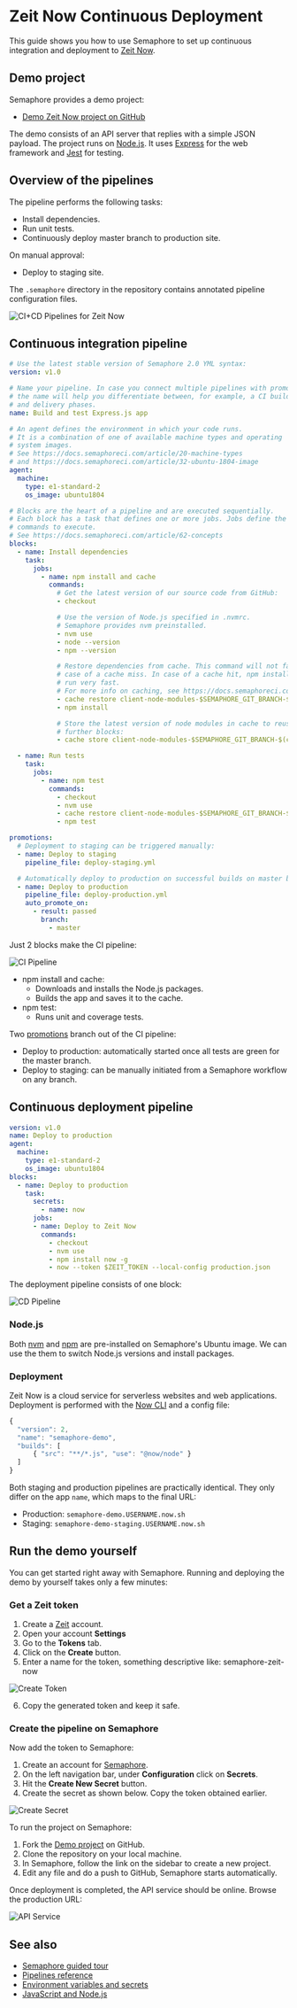 # Zeit Now Continuous Deployment

This guide shows you how to use Semaphore to set up continuous integration and
deployment to [Zeit Now](https://zeit.co).

## Demo project

Semaphore provides a demo project:

- [Demo Zeit Now project on GitHub](https://github.com/semaphoreci-demos/semaphore-demo-zeit-now)

The demo consists of an API server that replies with a simple JSON
payload. The project runs on [Node.js](https://nodejs.org). It uses
[Express](http://expressjs.com/) for the web framework and
[Jest](https://jestjs.io/) for testing.

## Overview of the pipelines

The pipeline performs the following tasks:

- Install dependencies.
- Run unit tests.
- Continuously deploy master branch to production site.

On manual approval:

- Deploy to staging site.

The `.semaphore` directory in the repository contains annotated pipeline configuration files.

![CI+CD
Pipelines for Zeit Now](https://github.com/semaphoreci-demos/semaphore-demo-zeit-now/raw/master/images/semaphore-zeit-now-ci-cd.png)


## Continuous integration pipeline

```yaml
# Use the latest stable version of Semaphore 2.0 YML syntax:
version: v1.0

# Name your pipeline. In case you connect multiple pipelines with promotions,
# the name will help you differentiate between, for example, a CI build phase
# and delivery phases.
name: Build and test Express.js app

# An agent defines the environment in which your code runs.
# It is a combination of one of available machine types and operating
# system images.
# See https://docs.semaphoreci.com/article/20-machine-types
# and https://docs.semaphoreci.com/article/32-ubuntu-1804-image
agent:
  machine:
    type: e1-standard-2
    os_image: ubuntu1804

# Blocks are the heart of a pipeline and are executed sequentially.
# Each block has a task that defines one or more jobs. Jobs define the
# commands to execute.
# See https://docs.semaphoreci.com/article/62-concepts
blocks:
  - name: Install dependencies
    task:
      jobs:
        - name: npm install and cache
          commands:
            # Get the latest version of our source code from GitHub:
            - checkout

            # Use the version of Node.js specified in .nvmrc.
            # Semaphore provides nvm preinstalled.
            - nvm use
            - node --version
            - npm --version

            # Restore dependencies from cache. This command will not fail in
            # case of a cache miss. In case of a cache hit, npm install will
            # run very fast.
            # For more info on caching, see https://docs.semaphoreci.com/article/68-caching-dependencies
            - cache restore client-node-modules-$SEMAPHORE_GIT_BRANCH-$(checksum package-lock.json),client-node-modules-$SEMAPHORE_GIT_BRANCH,client-node-modules-master
            - npm install

            # Store the latest version of node modules in cache to reuse in
            # further blocks:
            - cache store client-node-modules-$SEMAPHORE_GIT_BRANCH-$(checksum package-lock.json) node_modules

  - name: Run tests
    task:
      jobs:
        - name: npm test
          commands:
            - checkout
            - nvm use
            - cache restore client-node-modules-$SEMAPHORE_GIT_BRANCH-$(checksum package-lock.json),client-node-modules-$SEMAPHORE_GIT_BRANCH,client-node-modules-master
            - npm test

promotions:
  # Deployment to staging can be triggered manually:
  - name: Deploy to staging
    pipeline_file: deploy-staging.yml

  # Automatically deploy to production on successful builds on master branch:
  - name: Deploy to production
    pipeline_file: deploy-production.yml
    auto_promote_on:
      - result: passed
        branch:
          - master
```

Just 2 blocks make the CI pipeline:

![CI Pipeline](https://github.com/semaphoreci-demos/semaphore-demo-zeit-now/raw/master/images/semaphore-zeit-now-ci.png)

-   npm install and cache:
    -   Downloads and installs the Node.js packages.
    -   Builds the app and saves it to the cache.
-   npm test:
    -   Runs unit and coverage tests.

Two
[promotions](https://docs.semaphoreci.com/article/50-pipeline-yaml#promotions)
branch out of the CI pipeline:

-   Deploy to production: automatically started once all tests are green
    for the master branch.
-   Deploy to staging: can be manually initiated from a Semaphore workflow on any branch.

## Continuous deployment pipeline

``` yaml
version: v1.0
name: Deploy to production
agent:
  machine:
    type: e1-standard-2
    os_image: ubuntu1804
blocks:
  - name: Deploy to production
    task:
      secrets:
        - name: now
      jobs:
      - name: Deploy to Zeit Now
        commands:
          - checkout
          - nvm use
          - npm install now -g
          - now --token $ZEIT_TOKEN --local-config production.json
```

The deployment pipeline consists of one block:

![CD Pipeline](https://github.com/semaphoreci-demos/semaphore-demo-zeit-now/raw/master/images/semaphore-zeit-now-cd-production.png)

### Node.js

Both
[nvm](https://docs.semaphoreci.com/article/32-ubuntu-1804-image#javascript-via-node-js)
and [npm](https://www.npmjs.com) are pre-installed on Semaphore's Ubuntu
image. We can use the them to switch Node.js versions and install
packages.

### Deployment

Zeit Now is a cloud service for serverless websites
and web applications. Deployment is performed with the
[Now CLI](https://zeit.co/docs/v2/getting-started/installation/#now-cli)
and a config file:

``` javascript
{
  "version": 2,
  "name": "semaphore-demo",
  "builds": [
      { "src": "**/*.js", "use": "@now/node" }
  ]
}
```

Both staging and production pipelines are practically identical. They
only differ on the app `name`, which maps to the final URL:

-   Production: `semaphore-demo.USERNAME.now.sh`
-   Staging: `semaphore-demo-staging.USERNAME.now.sh`

## Run the demo yourself

You can get started right away with Semaphore. Running and deploying the
demo by yourself takes only a few minutes:

### Get a Zeit token

1.  Create a [Zeit](https://zeit.co) account.
2.  Open your account **Settings**
3.  Go to the **Tokens** tab.
4.  Click on the **Create** button.
5.  Enter a name for the token, something descriptive like:
    semaphore-zeit-now

![Create Token](https://github.com/semaphoreci-demos/semaphore-demo-zeit-now/raw/master/images/zeit-create-token.png)

6. Copy the generated token and keep it safe.

### Create the pipeline on Semaphore

Now add the token to Semaphore:

1.  Create an account for [Semaphore](https://semaphoreci.com).
2.  On the left navigation bar, under **Configuration** click on
    **Secrets**.
3.  Hit the **Create New Secret** button.
4.  Create the secret as shown below. Copy the token obtained earlier.

![Create Secret](https://github.com/semaphoreci-demos/semaphore-demo-zeit-now/raw/master/images/semaphore-create-secret.png)

To run the project on Semaphore:

1.  Fork the [Demo
    project](https://github.com/semaphoreci-demos/semaphore-demo-zeit-now)
    on GitHub.
2.  Clone the repository on your local machine.
3.  In Semaphore, follow the link on the sidebar to create a new
    project.
4.  Edit any file and do a push to GitHub, Semaphore starts
    automatically.


Once deployment is completed, the API service should be online. Browse the production URL:

![API
Service](https://github.com/semaphoreci-demos/semaphore-demo-zeit-now/raw/master/images/semaphore-demo-zeit-now-json.png)

## See also

-   [Semaphore guided
    tour](https://docs.semaphoreci.com/category/56-guided-tour)
-   [Pipelines
    reference](https://docs.semaphoreci.com/article/50-pipeline-yaml)
-   [Environment variables and
    secrets](https://docs.semaphoreci.com/article/66-environment-variables-and-secrets)
-   [JavaScript and
    Node.js](https://docs.semaphoreci.com/article/82-language-javascript-and-nodejs)
